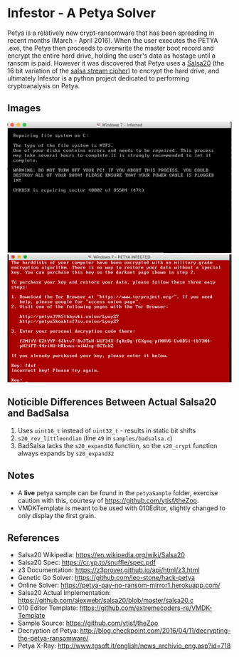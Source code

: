 # Infestor - A Petya Solver
Petya is a relatively new crypt-ransomware that has been spreading in recent months (March - April 2016). When the user executes the PETYA .exe, the Petya then proceeds to overwrite the master boot record and encrypt the entire hard drive, holding the user's data as hostage until a ransom is paid. However it was discovered that Petya uses a [Salsa20][Salsa] (the 16 bit variation of the [salsa stream cipher][salsaStream]) to encrypt the hard drive, and ultimately Infestor is a python project dedicated to performing cryptoanalysis on Petya.  

Images
------------
![encryption screen](images/encryptionScreen.png)
![ransom screen](images/ransomScreen.png)

Noticible Differences Between Actual Salsa20 and BadSalsa
--------------
1. Uses `uint16_t` instead of `uint32_t` - results in static bit shifts
2. `s20_rev_littleendian` (line `49` in `samples/badsalsa.c`)
3. BadSalsa lacks the `s20_expand16` function, so the `s20_crypt` function always expands by `s20_expand32`

Notes
------
- A **live** petya sample can be found in the `petyaSample` folder, exercise caution with this, courtesy of https://github.com/ytisf/theZoo.  
- VMDKTemplate is meant to be used with 010Editor, slightly changed to only display the first grain.

References
----------
- Salsa20 Wikipedia: https://en.wikipedia.org/wiki/Salsa20
- Salsa20 Spec: https://cr.yp.to/snuffle/spec.pdf
- z3 Documentation: https://z3prover.github.io/api/html/z3.html
- Genetic Go Solver: https://github.com/leo-stone/hack-petya
- Online Solver: https://petya-pay-no-ransom-mirror1.herokuapp.com/
- Salsa20 Actual Implementation: https://github.com/alexwebr/salsa20/blob/master/salsa20.c
- 010 Editor Template: https://github.com/extremecoders-re/VMDK-Template
- Sample Source: https://github.com/ytisf/theZoo
- Decryption of Petya: http://blog.checkpoint.com/2016/04/11/decrypting-the-petya-ransomware/
- Petya X-Ray: http://www.tgsoft.it/english/news_archivio_eng.asp?id=718

[Salsa]: https://cr.yp.to/salsa20.html
[salsaStream]: https://cr.yp.to/snuffle.html